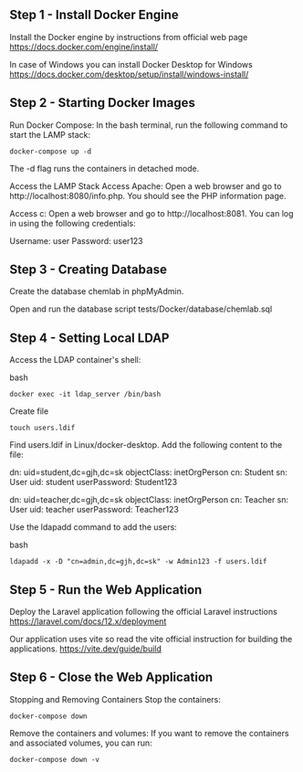 ## Step 1 - Install Docker Engine

Install the Docker engine by instructions from official web page
https://docs.docker.com/engine/install/

In case of Windows you can install Docker Desktop for Windows
https://docs.docker.com/desktop/setup/install/windows-install/

## Step 2 - Starting Docker Images

Run Docker Compose: In the bash terminal, run the following command to start the LAMP stack:

    docker-compose up -d

The -d flag runs the containers in detached mode.


Access the LAMP Stack
Access Apache:
Open a web browser and go to http://localhost:8080/info.php. You should see the PHP information page.

Access c:
Open a web browser and go to http://localhost:8081. You can log in using the following credentials:

Username: user
Password: user123


## Step 3 - Creating Database

Create the database chemlab in phpMyAdmin. 

Open and run the database script tests/Docker/database/chemlab.sql

## Step 4 - Setting Local LDAP

Access the LDAP container's shell:

bash

	docker exec -it ldap_server /bin/bash


Create file

	touch users.ldif


Find users.ldif in Linux/docker-desktop. Add the following content to the file:

dn: uid=student,dc=gjh,dc=sk
objectClass: inetOrgPerson
cn: Student
sn: User
uid: student
userPassword: Student123

dn: uid=teacher,dc=gjh,dc=sk
objectClass: inetOrgPerson
cn: Teacher
sn: User
uid: teacher
userPassword: Teacher123


Use the ldapadd command to add the users:

bash

	ldapadd -x -D "cn=admin,dc=gjh,dc=sk" -w Admin123 -f users.ldif


## Step 5 - Run the Web Application

Deploy the Laravel application following the official Laravel instructions
https://laravel.com/docs/12.x/deployment

Our application uses vite so read the vite official instruction for building the applications.
https://vite.dev/guide/build


## Step 6 - Close the Web Application

Stopping and Removing Containers
Stop the containers:

    docker-compose down

Remove the containers and volumes: If you want to remove the containers and associated volumes, you can run:

    docker-compose down -v

